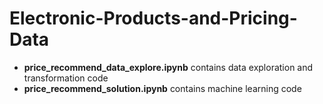 # Electronic-Products-and-Pricing-Data

* **price_recommend_data_explore.ipynb** contains data exploration and transformation code
* **price_recommend_solution.ipynb** contains machine learning code

